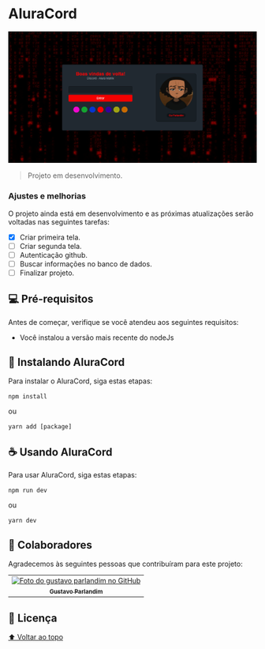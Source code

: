 # AluraCord



<img src="https://github.com/Gu-Parlandim/Imersao-React-Aluracord/blob/master/src/images/exemple.png" alt="exemplo imagem">

> Projeto em desenvolvimento.

### Ajustes e melhorias

O projeto ainda está em desenvolvimento e as próximas atualizações serão voltadas nas seguintes tarefas:

- [x] Criar primeira tela.
- [ ] Criar segunda tela.
- [ ] Autenticação github.
- [ ] Buscar informações  no banco de dados.
- [ ] Finalizar projeto.

## 💻 Pré-requisitos

Antes de começar, verifique se você atendeu aos seguintes requisitos:
<!---Estes são apenas requisitos de exemplo. Adicionar, duplicar ou remover conforme necessário--->
* Você instalou a versão mais recente do nodeJs

## 🚀 Instalando AluraCord

Para instalar o  AluraCord, siga estas etapas:


```
npm install
```
ou

```
yarn add [package]
```


## ☕ Usando AluraCord

Para usar AluraCord, siga estas etapas:

```
npm run dev
```
ou
```
yarn dev
```


## 🤝 Colaboradores

Agradecemos às seguintes pessoas que contribuíram para este projeto:

<table>
  <tr>
    <td align="center">
      <a href="#">
        <img src="https://avatars.githubusercontent.com/u/56051040?v=4" width="100px;" alt="Foto do gustavo parlandim no GitHub"/><br>
        <sub>
          <b>Gustavo Parlandim</b>
        </sub>
      </a>
    </td>
  </tr>
</table>



## 📝 Licença



[⬆ Voltar ao topo](#Imersao-React-Aluracord)<br>
